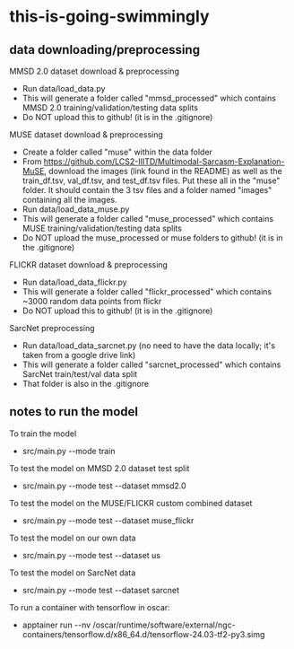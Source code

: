 # this-is-going-swimmingly

## data downloading/preprocessing

MMSD 2.0 dataset download & preprocessing

-   Run data/load_data.py
-   This will generate a folder called "mmsd_processed" which contains MMSD 2.0 training/validation/testing data splits
-   Do NOT upload this to github! (it is in the .gitignore)

MUSE dataset download & preprocessing

-   Create a folder called "muse" within the data folder
-   From https://github.com/LCS2-IIITD/Multimodal-Sarcasm-Explanation-MuSE, download the images (link found in the README) as well as the train_df.tsv, val_df.tsv, and test_df.tsv files. Put these all in the "muse" folder. It should contain the 3 tsv files and a folder named "images" containing all the images.
-   Run data/load_data_muse.py
-   This will generate a folder called "muse_processed" which contains MUSE training/validation/testing data splits
-   Do NOT upload the muse_processed or muse folders to github! (it is in the .gitignore)

FLICKR dataset download & preprocessing

-   Run data/load_data_flickr.py
-   This will generate a folder called "flickr_processed" which contains ~3000 random data points from flickr
-   Do NOT upload this to github! (it is in the .gitignore)

SarcNet preprocessing
-   Run data/load_data_sarcnet.py (no need to have the data locally; it's taken from a google drive link)
-   This will generate a folder called "sarcnet_processed" which contains SarcNet train/test/val data split
-   That folder is also in the .gitignore

## notes to run the model

To train the model

-   src/main.py --mode train

To test the model on MMSD 2.0 dataset test split

-   src/main.py --mode test --dataset mmsd2.0

To test the model on the MUSE/FLICKR custom combined dataset

-   src/main.py --mode test --dataset muse_flickr

To test the model on our own data

-   src/main.py --mode test --dataset us

To test the model on SarcNet data

-   src/main.py --mode test --dataset sarcnet

To run a container with tensorflow in oscar:

-   apptainer run --nv /oscar/runtime/software/external/ngc-containers/tensorflow.d/x86_64.d/tensorflow-24.03-tf2-py3.simg
